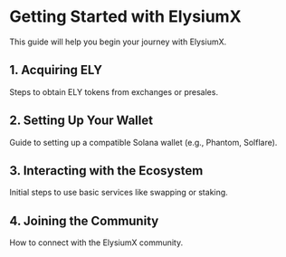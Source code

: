 # Getting Started with ElysiumX

This guide will help you begin your journey with ElysiumX.

## 1. Acquiring ELY
Steps to obtain ELY tokens from exchanges or presales.

## 2. Setting Up Your Wallet
Guide to setting up a compatible Solana wallet (e.g., Phantom, Solflare).

## 3. Interacting with the Ecosystem
Initial steps to use basic services like swapping or staking.

## 4. Joining the Community
How to connect with the ElysiumX community.